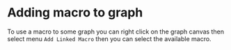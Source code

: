 # Adding macro to graph

To use a macro to some graph you can right click on the graph canvas then select menu `Add Linked Macro` then you can select the available macro.